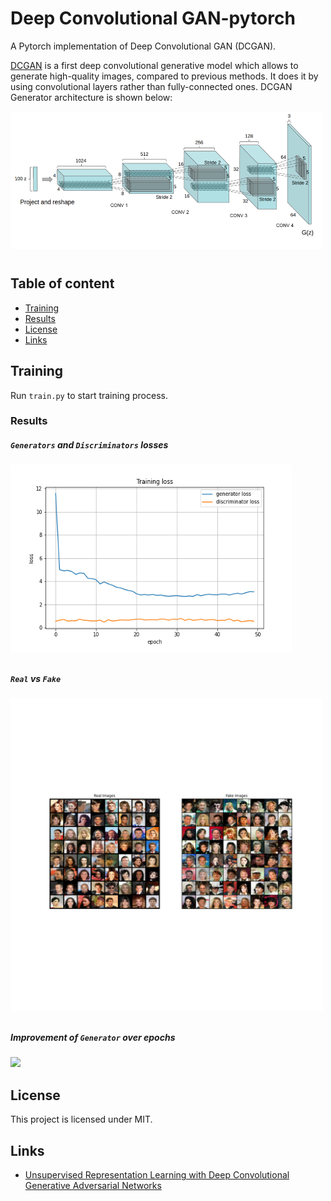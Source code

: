 Deep Convolutional GAN-pytorch
==============================
A Pytorch implementation of Deep Convolutional GAN (DCGAN).

[DCGAN](https://arxiv.org/pdf/1511.06434.pdf) is a first deep convolutional generative model which allows to
generate high-quality images, compared to previous methods. It does it by using convolutional layers rather than
fully-connected ones. DCGAN Generator architecture is shown below:

<a><div class="column">
    <img src="assets/dcgan.png" align="center" height="220px" width="500px"/>
</div></a>

## Table of content

- [Training](#train)
- [Results](#res)
- [License](#license)
- [Links](#links)

## Training 

Run `train.py` to start training process. 
### Results
##### `Generators` and `Discriminators` losses

<a><div class="column">
    <img src="assets/train_loss.png" align="center" height="300px" width="450px"/>
</div></a>

##### `Real` vs `Fake`

<a><div class="column">
    <img src="assets/compare.png" align="center" height="500px" width="500px"/>
</div></a>

##### Improvement of `Generator` over epochs
![](assets/dcgan_celeba.gif)

## License

This project is licensed under MIT.

## Links

* [Unsupervised Representation Learning with Deep Convolutional Generative Adversarial Networks](https://arxiv.org/abs/1511.06434)
